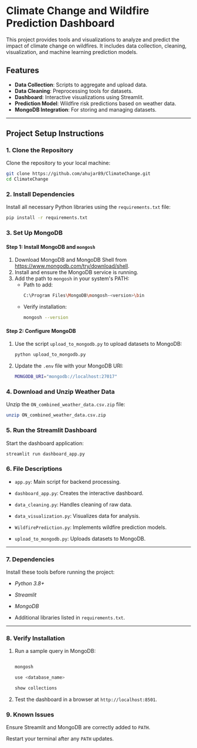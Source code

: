 # Climate Change and Wildfire Prediction Dashboard

This project provides tools and visualizations to analyze and predict the impact of climate change on wildfires. It includes data collection, cleaning, visualization, and machine learning prediction models.


## Features

- **Data Collection**: Scripts to aggregate and upload data.
- **Data Cleaning**: Preprocessing tools for datasets.
- **Dashboard**: Interactive visualizations using Streamlit.
- **Prediction Model**: Wildfire risk predictions based on weather data.
- **MongoDB Integration**: For storing and managing datasets.

---

## Project Setup Instructions

### 1. Clone the Repository
Clone the repository to your local machine:
```bash
git clone https://github.com/ahujar89/ClimateChange.git
cd ClimateChange
```

### 2. Install Dependencies

Install all necessary Python libraries using the `requirements.txt` file:
```bash
pip install -r requirements.txt
```

### 3. Set Up MongoDB
#### Step 1: Install MongoDB and `mongosh`
1.	Download MongoDB and MongoDB Shell from https://www.mongodb.com/try/download/shell.
2.	Install and ensure the MongoDB service is running.
3.	Add the path to `mongosh` in your system's PATH:
    - Path to add:
        ```bash
        C:\Program Files\MongoDB\mongosh-<version>\bin
        ```
    - Verify installation:
        ```bash
        mongosh --version
        ```

#### Step 2: Configure MongoDB
1. Use the script `upload_to_mongodb.py` to upload datasets to MongoDB:
    ```bash
    python upload_to_mongodb.py
    ```
2. Update the `.env` file with your MongoDB URI:
    ```bash
    MONGODB_URI="mongodb://localhost:27017"
    ```


### 4. Download and Unzip Weather Data
Unzip the `ON_combined_weather_data.csv.zip` file:
``` bash
unzip ON_combined_weather_data.csv.zip 
```

### 5. Run the Streamlit Dashboard
Start the dashboard application:

```bash
streamlit run dashboard_app.py
```

### 6. File Descriptions

- `app.py`: Main script for backend processing.

- `dashboard_app.py`: Creates the interactive dashboard.

- `data_cleaning.py`: Handles cleaning of raw data.

- `data_visualization.py`: Visualizes data for analysis.

- `WildfirePrediction.py`: Implements wildfire prediction models.

- `upload_to_mongodb.py`: Uploads datasets to MongoDB.
 
---
 
### 7. Dependencies

Install these tools before running the project:

- *Python 3.8+*

- *Streamlit*

- *MongoDB*

- Additional libraries listed in `requirements.txt`.
 
---
 
### 8. Verify Installation
 
1. Run a sample query in MongoDB:

   ```bash

   mongosh

   use <database_name>

   show collections

   ```
 
2. Test the dashboard in a browser at `http://localhost:8501`.
 
### 9. Known Issues

Ensure Streamlit and MongoDB are correctly added to `PATH`.

Restart your terminal after any `PATH` updates.
 
